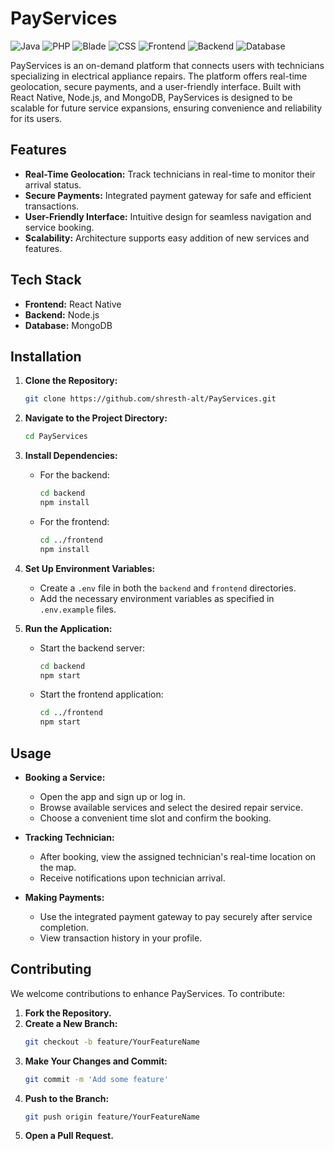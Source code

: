 # PayServices
![Java](https://img.shields.io/badge/Java-ED8B00?style=for-the-badge&logo=java&logoColor=white)
![PHP](https://img.shields.io/badge/PHP-777BB4?style=for-the-badge&logo=php&logoColor=white)
![Blade](https://img.shields.io/badge/Blade-E34F26?style=for-the-badge&logo=laravel&logoColor=white)
![CSS](https://img.shields.io/badge/CSS-1572B6?style=for-the-badge&logo=css3&logoColor=white)
![Frontend](https://img.shields.io/badge/Frontend-React%20Native-61DAFB?style=for-the-badge&logo=react&logoColor=black)
![Backend](https://img.shields.io/badge/Backend-Node.js-339933?style=for-the-badge&logo=node.js&logoColor=white)
![Database](https://img.shields.io/badge/Database-MongoDB-47A248?style=for-the-badge&logo=mongodb&logoColor=white)


PayServices is an on-demand platform that connects users with technicians specializing in electrical appliance repairs. The platform offers real-time geolocation, secure payments, and a user-friendly interface. Built with React Native, Node.js, and MongoDB, PayServices is designed to be scalable for future service expansions, ensuring convenience and reliability for its users.

## Features

- **Real-Time Geolocation:** Track technicians in real-time to monitor their arrival status.
- **Secure Payments:** Integrated payment gateway for safe and efficient transactions.
- **User-Friendly Interface:** Intuitive design for seamless navigation and service booking.
- **Scalability:** Architecture supports easy addition of new services and features.

## Tech Stack

- **Frontend:** React Native
- **Backend:** Node.js
- **Database:** MongoDB

## Installation

1. **Clone the Repository:**
   ```bash
   git clone https://github.com/shresth-alt/PayServices.git
   ```
2. **Navigate to the Project Directory:**
   ```bash
   cd PayServices
   ```
3. **Install Dependencies:**
   - For the backend:
     ```bash
     cd backend
     npm install
     ```
   - For the frontend:
     ```bash
     cd ../frontend
     npm install
     ```
4. **Set Up Environment Variables:**
   - Create a `.env` file in both the `backend` and `frontend` directories.
   - Add the necessary environment variables as specified in `.env.example` files.

5. **Run the Application:**
   - Start the backend server:
     ```bash
     cd backend
     npm start
     ```
   - Start the frontend application:
     ```bash
     cd ../frontend
     npm start
     ```

## Usage

- **Booking a Service:**
  - Open the app and sign up or log in.
  - Browse available services and select the desired repair service.
  - Choose a convenient time slot and confirm the booking.

- **Tracking Technician:**
  - After booking, view the assigned technician's real-time location on the map.
  - Receive notifications upon technician arrival.

- **Making Payments:**
  - Use the integrated payment gateway to pay securely after service completion.
  - View transaction history in your profile.

## Contributing

We welcome contributions to enhance PayServices. To contribute:

1. **Fork the Repository.**
2. **Create a New Branch:**
   ```bash
   git checkout -b feature/YourFeatureName
   ```
3. **Make Your Changes and Commit:**
   ```bash
   git commit -m 'Add some feature'
   ```
4. **Push to the Branch:**
   ```bash
   git push origin feature/YourFeatureName
   ```
5. **Open a Pull Request.**


